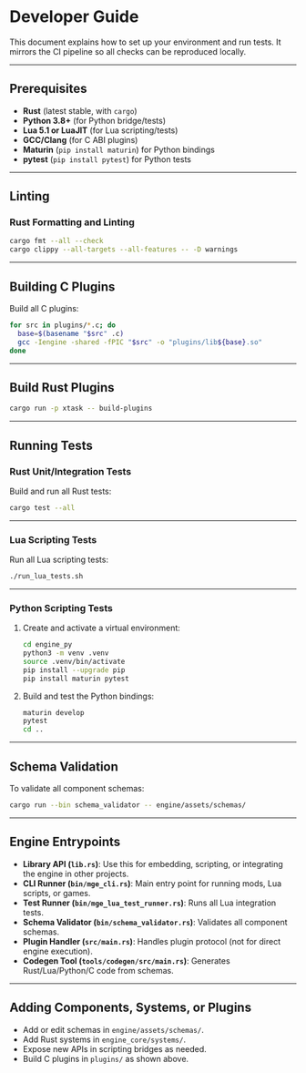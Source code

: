 # Developer Guide

This document explains how to set up your environment and run tests.
It mirrors the CI pipeline so all checks can be reproduced locally.

---

## Prerequisites

- **Rust** (latest stable, with `cargo`)
- **Python 3.8+** (for Python bridge/tests)
- **Lua 5.1 or LuaJIT** (for Lua scripting/tests)
- **GCC/Clang** (for C ABI plugins)
- **Maturin** (`pip install maturin`) for Python bindings
- **pytest** (`pip install pytest`) for Python tests

---

## Linting

### Rust Formatting and Linting

```sh
cargo fmt --all --check
cargo clippy --all-targets --all-features -- -D warnings
```

---

## Building C Plugins

Build all C plugins:

```sh
for src in plugins/*.c; do
  base=$(basename "$src" .c)
  gcc -Iengine -shared -fPIC "$src" -o "plugins/lib${base}.so"
done
```

---

## Build Rust Plugins

```sh
cargo run -p xtask -- build-plugins
```

---

## Running Tests

### Rust Unit/Integration Tests

Build and run all Rust tests:

```sh
cargo test --all
```

---

### Lua Scripting Tests

Run all Lua scripting tests:

```sh
./run_lua_tests.sh
```

---

### Python Scripting Tests

1. Create and activate a virtual environment:

   ```sh
   cd engine_py
   python3 -m venv .venv
   source .venv/bin/activate
   pip install --upgrade pip
   pip install maturin pytest
   ```

2. Build and test the Python bindings:

   ```sh
   maturin develop
   pytest
   cd ..
   ```

---

## Schema Validation

To validate all component schemas:

```sh
cargo run --bin schema_validator -- engine/assets/schemas/
```

---

## Engine Entrypoints

- **Library API (`lib.rs`)**: Use this for embedding, scripting, or integrating the engine in other projects.
- **CLI Runner (`bin/mge_cli.rs`)**: Main entry point for running mods, Lua scripts, or games.
- **Test Runner (`bin/mge_lua_test_runner.rs`)**: Runs all Lua integration tests.
- **Schema Validator (`bin/schema_validator.rs`)**: Validates all component schemas.
- **Plugin Handler (`src/main.rs`)**: Handles plugin protocol (not for direct engine execution).
- **Codegen Tool (`tools/codegen/src/main.rs`)**: Generates Rust/Lua/Python/C code from schemas.

---

## Adding Components, Systems, or Plugins

- Add or edit schemas in `engine/assets/schemas/`.
- Add Rust systems in `engine_core/systems/`.
- Expose new APIs in scripting bridges as needed.
- Build C plugins in `plugins/` as shown above.
